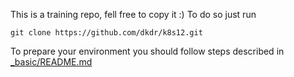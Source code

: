This is a training repo, fell free to copy it :)
To do so just run 

```shell
git clone https://github.com/dkdr/k8s12.git
```

To prepare your environment you should follow steps described in [_basic/README.md](_basic/README.md)